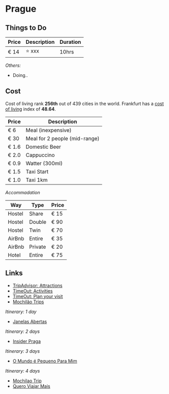 # Prague

## Things to Do

Price  | Description    | Duration
-------|----------------|-----------
€ 14   | ⭐ xxx         | 10hrs

*Others:*

- Doing..

## Cost

Cost of living rank **256th** out of 439 cities in the world. Frankfurt has a [cost of living] index of **48.64**.

Price  | Description
------|-----------
€   6  | Meal (inexpensive)
€  30  | Meal for 2 people (mid-range)
€ 1.6  | Domestic Beer
€ 2.0  | Cappuccino
€ 0.9  | Watter (300ml)
€ 1.5  | Taxi Start
€ 1.0  | Taxi 1km

*Accommadation*

Way    | Type        | Price
-------|-------------|-------
Hostel | Share       | € 15
Hostel | Double      | € 90
Hostel | Twin        | € 70
AirBnb | Entire      | € 35
AirBnb | Private     | € 20
Hotel  | Entire      | € 75

## Links

- [TripAdvisor: Attractions](https://www.tripadvisor.com/Attractions-g274707-Activities-Prague_Bohemia.html)
- [TimeOut: Activities](https://activities.timeout.com/en-us/s/?q=Prague)
- [TimeOut: Plan your visit](https://www.timeout.com/prague)
- [Mochilão Trips](https://www.mochilaotrips.com/destinos/europa/republica-tcheca/praga/)

*Itinerary: 1 day*

- [Janelas Abertas](https://janelasabertas.com/2018/02/26/o-que-fazer-em-praga-1/)

*Itinerary: 2 days*

- [Insider Praga](http://insiderpraga.com.br/o-que-fazer-roteiro-dois-2-dias-em-praga/)

*Itinerary: 3 days*

- [O Mundo é Pequeno Para Mim](http://www.omundoepequenoparamim.com.br/roteiro-3-dias-praga-resumido/)

*Itinerary: 4 days*

- [Mochilao Trip](https://www.mochilaotrips.com/roteiro-de-um-dia-em-praga/)
- [Quero Viajar Mais](https://www.queroviajarmais.com/dicas-roteiro-o-que-fazer-praga/)

[cost of living]:https://www.numbeo.com/cost-of-living/rankings_current.jsp
